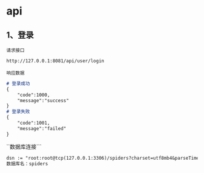 # api

## 1、登录

```请求接口```

```markdown
http://127.0.0.1:8081/api/user/login
```

```响应数据```

```markdown
# 登录成功
{
	"code":1000,
	"message":"success"
}
# 登录失败
{
	"code":1001,
	"message":"failed"
}
```

``数据库连接```
```markdown
dsn := "root:root@tcp(127.0.0.1:3306)/spiders?charset=utf8mb4&parseTime=True&loc=Local"
数据库名：spiders
```


